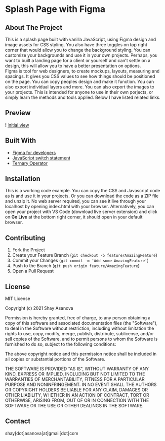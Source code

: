 # Splash Page with Figma

## About The Project

This is a splash page built with vanilla JavaScript, using Figma design and image assets for CSS styling. You also have three toggles on top right corner that would allow you to change the background styling. You can customize your backgrounds and use it in your own projects. Perhaps, you want to built a landing page for a client or yourself and can't settle on a design, this will allow you to have a better presentation on options. <br/>
Figma is tool for web designers, to create mockups, layouts, measuring and spacings. It gives you CSS values to see how things should be positioned on the page. You can copy peoples design and make it function. You can also export individual layers and more. You can also export the images to your projects.
This is intended for anyone to use in their own porjects, or simply learn the methods and tools applied. Below I have listed related links.

## Preview

! [Initial view](media/image1.gif)

## Built With

- [Figma for developers](https://www.figma.com/best-practices/tips-on-developer-handoff/an-overview-of-figma-for-developers/)
- [JavaScript switch statement](https://www.w3schools.com/js/js_switch.asp)
- [Ternary Operator](https://developer.mozilla.org/en-US/docs/Web/JavaScript/Reference/Operators/Conditional_Operator)

## Installation

This is a working code example.
You can copy the CSS and Javascript code as is and use it in your projects.
Or you can download the code as a ZIP file and unzip it. No web server required, you can see it live through your localhost by opening index.html with your browser. Alternatively, you can open your project with VS Code (download live server extension) and click on **Go Live** at the bottom right corner, it should open in your default browser.

## Contributing

1. Fork the Project
2. Create your Feature Branch (`git checkout -b feature/AmazingFeature`)
3. Commit your Changes (`git commit -m 'Add some AmazingFeature'`)
4. Push to the Branch (`git push origin feature/AmazingFeature`)
5. Open a Pull Request

## License

MIT License

Copyright (c) 2021 Shay Asanova

Permission is hereby granted, free of charge, to any person obtaining a copy
of this software and associated documentation files (the "Software"), to deal
in the Software without restriction, including without limitation the rights
to use, copy, modify, merge, publish, distribute, sublicense, and/or sell
copies of the Software, and to permit persons to whom the Software is
furnished to do so, subject to the following conditions:

The above copyright notice and this permission notice shall be included in all
copies or substantial portions of the Software.

THE SOFTWARE IS PROVIDED "AS IS", WITHOUT WARRANTY OF ANY KIND, EXPRESS OR
IMPLIED, INCLUDING BUT NOT LIMITED TO THE WARRANTIES OF MERCHANTABILITY,
FITNESS FOR A PARTICULAR PURPOSE AND NONINFRINGEMENT. IN NO EVENT SHALL THE
AUTHORS OR COPYRIGHT HOLDERS BE LIABLE FOR ANY CLAIM, DAMAGES OR OTHER
LIABILITY, WHETHER IN AN ACTION OF CONTRACT, TORT OR OTHERWISE, ARISING FROM,
OUT OF OR IN CONNECTION WITH THE SOFTWARE OR THE USE OR OTHER DEALINGS IN THE
SOFTWARE.

## Contact

shay[dot]asanova[at]gmail[dot]com
